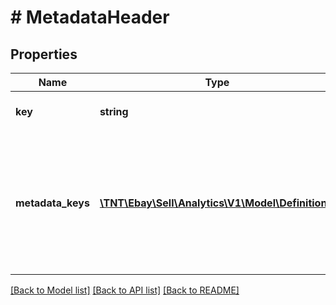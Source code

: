 # # MetadataHeader

## Properties

Name | Type | Description | Notes
------------ | ------------- | ------------- | -------------
**key** | **string** | The key value used for the report. For example: &amp;quot;key&amp;quot;: &amp;quot;LISTING_ID&amp;quot; | [optional]
**metadata_keys** | [**\TNT\Ebay\Sell\Analytics\V1\Model\Definition[]**](Definition.md) | The list of dimension key values used for the report header. Each list element contains the key name, its data type, and its localized name. For example: &amp;quot;metadataKeys&amp;quot;: [ &amp;nbsp;&amp;nbsp;&amp;quot;key&amp;quot;: &amp;quot;LISTING_TITLE&amp;quot;, &amp;nbsp;&amp;nbsp;&amp;quot;localizedName&amp;quot;: &amp;quot;Listing title&amp;quot;, &amp;nbsp;&amp;nbsp;&amp;quot;dataType&amp;quot;: &amp;quot;STRING&amp;quot; | [optional]

[[Back to Model list]](../../README.md#models) [[Back to API list]](../../README.md#endpoints) [[Back to README]](../../README.md)
